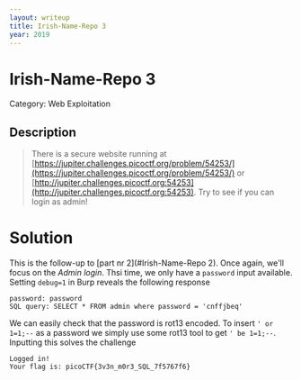 ```yaml
---
layout: writeup
title: Irish-Name-Repo 3
year: 2019
---
```

# Irish-Name-Repo 3
Category: Web Exploitation

## Description

> There is a secure website running at [https://jupiter.challenges.picoctf.org/problem/54253/](https://jupiter.challenges.picoctf.org/problem/54253/) or [http://jupiter.challenges.picoctf.org:54253](http://jupiter.challenges.picoctf.org:54253). Try to see if you can login as admin!

# Solution

This is the follow-up to [part nr 2](#Irish-Name-Repo 2). Once again, we'll focus on the *Admin login*. Thsi time, we only have a `password` input available. Setting `debug=1` in Burp reveals the following response
```
password: password
SQL query: SELECT * FROM admin where password = 'cnffjbeq'
```
We can easily check that the password is rot13 encoded. To insert `' or 1=1;--` as a password we simply use some rot13 tool to get `' be 1=1;--`. Inputting this solves the challenge
```
Logged in!
Your flag is: picoCTF{3v3n_m0r3_SQL_7f5767f6}
```